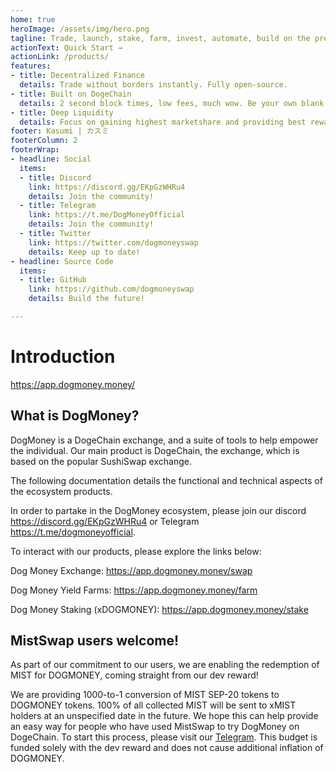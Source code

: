 ```yaml
---
home: true
heroImage: /assets/img/hero.png
tagline: Trade, launch, stake, farm, invest, automate, build on the premier DeFi platform of DogeChain
actionText: Quick Start →
actionLink: /products/
features:
- title: Decentralized Finance
  details: Trade without borders instantly. Fully open-source.
- title: Built on DogeChain
  details: 2 second block times, low fees, much wow. Be your own blank.
- title: Deep Liquidity
  details: Focus on gaining highest marketshare and providing best rewards to liquidity providers.
footer: Kasumi | カスミ
footerColumn: 2
footerWrap:
- headline: Social
  items:
  - title: Discord
    link: https://discord.gg/EKpGzWHRu4
    details: Join the community!
  - title: Telegram
    link: https://t.me/DogMoneyOfficial
    details: Join the community!
  - title: Twitter
    link: https://twitter.com/dogmoneyswap
    details: Keep up to date!
- headline: Source Code
  items:
  - title: GitHub
    link: https://github.com/dogmoneyswap
    details: Build the future!

---
```


# Introduction

<https://app.dogmoney.money/>

## What is DogMoney?

DogMoney is a DogeChain exchange, and a suite of tools to help empower the individual. Our main product is DogeChain, the exchange, which is based on the popular SushiSwap exchange. 

The following documentation details the functional and technical aspects of the ecosystem products.

In order to partake in the DogMoney ecosystem, please join our discord <https://discord.gg/EKpGzWHRu4> or Telegram <https://t.me/dogmoneyofficial>.

To interact with our products, please explore the links below:

Dog Money Exchange: <https://app.dogmoney.money/swap>

Dog Money Yield Farms: <https://app.dogmoney.money/farm>

Dog Money Staking (xDOGMONEY): <https://app.dogmoney.money/stake>

## MistSwap users welcome!

As part of our commitment to our users, we are enabling the redemption of MIST for DOGMONEY, coming straight from our dev reward!

We are providing 1000-to-1 conversion of MIST SEP-20 tokens to DOGMONEY tokens. 100% of all collected MIST will be sent to xMIST holders at an unspecified date in the future. We hope this can help provide an easy way for people who have used MistSwap to try DogMoney on DogeChain. To start this process, please visit our [Telegram](https://t.me/dogmoneyofficial). This budget is funded solely with the dev reward and does not cause additional inflation of DOGMONEY.

